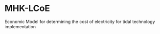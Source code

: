 # MHK-LCoE
Economic Model for determining the cost of electricity for tidal technology implementation
